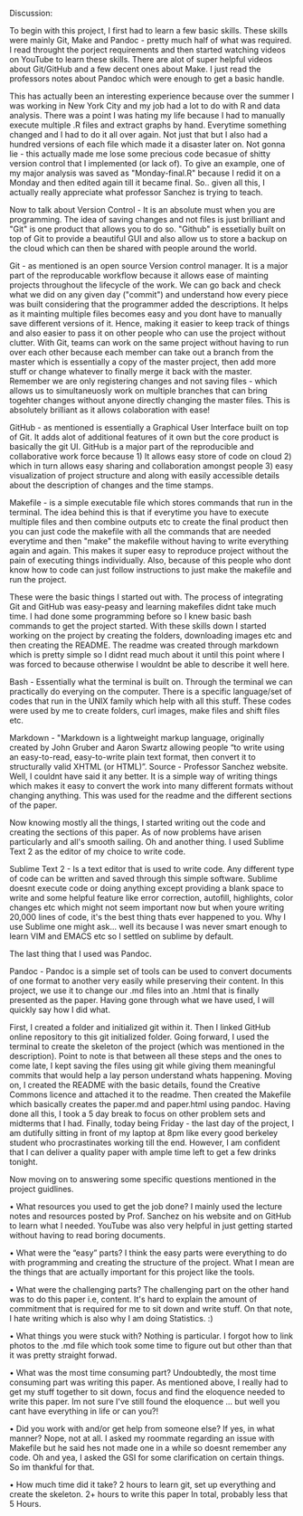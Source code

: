 Discussion:

To begin with this project, I first had to learn a few basic skills. These skills were mainly Git, Make and Pandoc - pretty much half of what was required. I read throught the porject requirements and then started watching videos on YouTube to learn these skills. There are alot of super helpful videos about Git/GitHub and a few decent ones about Make. I just read the professors notes about Pandoc which were enough to get a basic handle. 

This has actually been an interesting experience because over the summer I was working in New York City and my job had a lot to do with R and data analysis. There was a point I was hating my life because I had to manually execute multiple .R files and extract graphs by hand. Everytime something changed and I had to do it all over again. Not just that but I also had a hundred versions of each file which made it a disaster later on. Not gonna lie - this actually made me lose some precious code becasue of shitty version control that I implemented (or lack of). To give an example, one of my major analysis was saved as "Monday-final.R" because I redid it on a Monday and then edited again till it became final. So.. given all this, I actually really appreciate what professor Sanchez is trying to teach. 

Now to talk about Version Control - It is an absolute must when you are programming. The idea of saving changes and not files is just brilliant and "Git" is one product that allows you to do so. "Github" is essetially built on top of Git to provide a beautiful GUI and also allow us to store a backup on the cloud which can then be shared with people around the world. 

Git - as mentioned is an open source Version control manager. It is a major part of the reproducable workflow because it allows ease of mainting projects throughout the lifecycle of the work. We can go back and check what we did on any given day ("commit") and understand how every piece was built considering that the programmer added the descriptions. It helps as it mainting multiple files becomes easy and you dont have to manually save different versions of it. Hence, making it easier to keep track of things and also easier to pass it on other people who can use the project without clutter. With Git, teams can work on the same project without having to run over each other because each member can take out a branch from the master which is essentially a copy of the master project, then add more stuff or change whatever to finally merge it back with the master. Remember we are only registering changes and not saving files - which allows us to simultaneuosly work on multiple branches that can bring togehter changes without anyone directly changing the master files. This is absolutely brilliant as it allows colaboration with ease!

GitHub - as mentioned is essentially a Graphical User Interface built on top of Git. It adds alot of additional features of it own but the core product is basically the git UI. GitHub is a major part of the reproducible and collaborative work force because 1) It allows easy store of code on cloud 2) which in turn allows easy sharing and collaboration amongst people 3) easy visualization of project structure and along with easily accessible details about the description of changes and the time stamps. 

Makefile - is a simple executable file which stores commands that run in the terminal. The idea behind this is that if everytime you have to execute multiple files and then combine outputs etc to create the final product then you can just code the makefile with all the commands that are needed everytime and then "make" the makefile without having to write everything again and again. This makes it super easy to reproduce project without the pain of executing things individually. Also, because of this people who dont know how to code can just follow instructions to just make the makefile and run the project. 

These were the basic things I started out with. The process of integrating Git and GitHub was easy-peasy and learning makefiles didnt take much time. I had done some programming before so I knew basic bash commands to get the project started. With these skills down I started working on the project by creating the folders, downloading images etc and then creating the README. The readme was created through markdown which is pretty simple so I didnt read much about it until this point where I was forced to because otherwise I wouldnt be able to describe it well here. 

Bash - Essentially what the terminal is built on. Through the terminal we can practically do everying on the computer. There is a specific language/set of codes that run in the UNIX family which help with all this stuff. These codes were used by me to create folders, curl images, make files and shift files etc.

Markdown - "Markdown is a lightweight markup language, originally created by John Gruber and Aaron Swartz allowing people “to write using an easy-to-read, easy-to-write plain text format, then convert it to structurally valid XHTML (or HTML)”. Source - Professor Sanchez website. Well, I couldnt have said it any better. It is a simple way of writing things which makes it easy to convert the work into many different formats without changing anything. This was used for the readme and the different sections of the paper. 

Now knowing mostly all the things, I started writing out the code and creating the sections of this paper. As of now problems have arisen particularly and all's smooth sailing. Oh and another thing. I used Sublime Text 2 as the editor of my choice to write code.

Sublime Text 2 - Is a text editor that is used to write code. Any different type of code can be written and saved through this simple software. Sublime doesnt execute code or doing anything except providing a blank space to write and some helpful feature like error correction, autofill, highlights, color changes etc which might not seem important now but when youre writing 20,000 lines of code, it's the best thing thats ever happened to you. Why I use Sublime one might ask... well its because I was never smart enough to learn VIM and EMACS etc so I settled on sublime by default.

The last thing that I used was Pandoc.

Pandoc - Pandoc is a simple set of tools can be used to convert documents of one format to another very easily while preserving their content. In this project, we use it to change our .md files into an .html that is finally presented as the paper. 
Having gone through what we have used, I will quickly say how I did what.

First, I created a folder and initialized git within it. Then I linked GitHub online repository to this git initialized folder. Going forward, I used the terminal to create the skeleton of the project (which was mentioned in the description). Point to note is that between all these steps and the ones to come late, I kept saving the files using git while giving them meaningful commits that would help a lay person understand whats happening. Moving on, I created the README with the basic details, found the Creative Commons licence and attached it to the readme. Then created the Makefile which basically creates the paper.md and paper.html using pandoc. Having done all this, I took a 5 day break to focus on other problem sets and midterms that I had. Finally, today being Friday - the last day of the project, I am dutifully sitting in front of my laptop at 8pm like every good berkeley student who procrastinates working till the end. However, I am confident that I can deliver a quality paper with ample time left to get a few drinks tonight.

Now moving on to answering some specific questions mentioned in the project guidlines.

• What resources you used to get the job done?
	I mainly used the lecture notes and resources posted by Prof. Sanchez on his website and on GitHub to learn what I needed. YouTube was also very helpful in just getting started without having to read boring documents.


• What were the “easy” parts?
	I think the easy parts were everything to do with programming and creating the structure of the project. What I mean are the things that are actually important for this project like the tools.


• What were the challenging parts?
	The challenging part on the other hand was to do this paper i.e, content. It's hard to explain the amount of commitment that is required for me to sit down and write stuff. On that note, I hate writing which is also why I am doing Statistics. :)


• What things you were stuck with?
	Nothing is particular. I forgot how to link photos to the .md file which took some time to figure out but other than that it was pretty straight forwad. 


• What was the most time consuming part?
	Undoubtedly, the most time consuming part was writing this paper. As mentioned above, I really had to get my stuff together to sit down, focus and find the eloquence needed to write this paper. Im not sure I've still found the eloquence ... but well you cant have everything in life or can you?!


• Did you work with and/or get help from someone else? If yes, in what manner? 
	Nope, not at all. I asked my roommate regarding an issue with Makefile but he said hes not made one in a while so doesnt remember any code. Oh and yea, I asked the GSI for some clarification on certain things. So im thankful for that.


• How much time did it take? 
	2 hours to learn git, set up everything and create the skeleton.
	2+ hours to write this paper
	In total, probably less that 5 Hours. 




